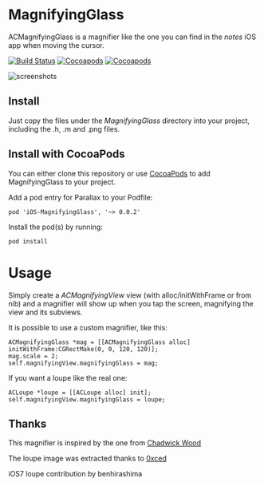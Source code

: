 # MagnifyingGlass

ACMagnifyingGlass is a magnifier like the one you can find in the _notes_ iOS app when moving the cursor.

[![Build Status](https://api.travis-ci.org/acoomans/iOS-MagnifyingGlass.png)](https://api.travis-ci.org/acoomans/iOS-MagnifyingGlass.png)
[![Cocoapods](https://cocoapod-badges.herokuapp.com/v/iOS-MagnifyingGlass/badge.png)](http://beta.cocoapods.org/?q=on%3Aios%20name%3AiOS-MagnifyingGlass%2A)
[![Cocoapods](https://cocoapod-badges.herokuapp.com/p/iOS-MagnifyingGlass/badge.png)](http://beta.cocoapods.org/?q=on%3Aios%20name%3AiOS-MagnifyingGlass%2A)

![screenshots](https://github.com/acoomans/iOS-MagnifyingGlass/raw/master/MagnifyingGlassDemo/screenshot.png)
 

## Install

Just copy the files under the _MagnifyingGlass_ directory into your project, including the .h, .m and .png files.


## Install with CocoaPods

You can either clone this repository or use [CocoaPods](http://cocoapods.org) to add MagnifyingGlass to your project.

Add a pod entry for Parallax to your Podfile:

    pod 'iOS-MagnifyingGlass', '~> 0.0.2'

Install the pod(s) by running:

    pod install
 
 
# Usage

Simply create a _ACMagnifyingView_ view (with alloc/initWithFrame or from nib) and a magnifier will show up when you tap the screen, magnifying the view and its subviews.

It is possible to use a custom magnifier, like this:

	ACMagnifyingGlass *mag = [[ACMagnifyingGlass alloc] initWithFrame:CGRectMake(0, 0, 120, 120)];
	mag.scale = 2;
	self.magnifyingView.magnifyingGlass = mag;
	
If you want a loupe like the real one:

	ACLoupe *loupe = [[ACLoupe alloc] init];
	self.magnifyingView.magnifyingGlass = loupe;


## Thanks

This magnifier is inspired by the one from [Chadwick Wood](http://coffeeshopped.com/2010/03/a-simpler-magnifying-glass-loupe-view-for-the-iphone)

The loupe image was extracted thanks to [0xced](https://github.com/0xced/UIKit-Artwork-Extractor)

iOS7 loupe contribution by benhirashima